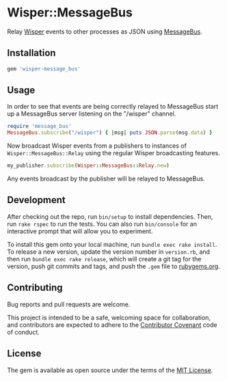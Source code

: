 # Wisper::MessageBus

Relay [Wisper](https://github.com/krisleech/wisper) events to other processes
as JSON using [MessageBus](https://github.com/SamSaffron/message_bus).

## Installation

```ruby
gem 'wisper-message_bus'
```

## Usage

In order to see that events are being correctly relayed to MessageBus start up
a MessageBus server listening on the "/wisper" channel.

```ruby
require 'message_bus'
MessageBus.subscribe("/wisper") { |msg| puts JSON.parse(msg.data) }
```

Now broadcast Wisper events from a publishers to instances of
`Wisper::MessageBus::Relay` using the regular Wisper broadcasting features.

```ruby
my_publisher.subscribe(Wisper::MessageBus::Relay.new)
```

Any events broadcast by the publisher will be relayed to MessageBus.

## Development

After checking out the repo, run `bin/setup` to install dependencies. Then, run `rake rspec` to run the tests. You can also run `bin/console` for an interactive prompt that will allow you to experiment.

To install this gem onto your local machine, run `bundle exec rake install`. To release a new version, update the version number in `version.rb`, and then run `bundle exec rake release`, which will create a git tag for the version, push git commits and tags, and push the `.gem` file to [rubygems.org](https://rubygems.org).

## Contributing

Bug reports and pull requests are welcome.

This project is intended to be a safe, welcoming space for collaboration, and contributors are expected to adhere to the [Contributor Covenant](contributor-covenant.org) code of conduct.

## License

The gem is available as open source under the terms of the [MIT License](http://opensource.org/licenses/MIT).
